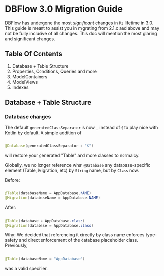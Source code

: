 # DBFlow 3.0 Migration Guide
DBFlow has undergone the most _significant_ changes in its lifetime in 3.0. This guide is meant to assist you in migrating from 2.1.x and above and may not be fully inclusive of all changes. This doc will mention the most glaring and significant changes.

## Table Of Contents
1. Database + Table Structure
2. Properties, Conditions, Queries and more
3. ModelContainers
4. ModelViews
5. Indexes

## Database + Table Structure
### Database changes
The default `generatedClassSeparator` is now `_` instead of `$` to play nice with Kotlin by default. A simple addition of:

```java

@Database(generatedClassSeparator = "$")
```

will restore your generated "Table" and more classes to normalcy.

Globally, we no longer reference what `@Database` any database-specific element (Table, Migration, etc) by `String` name, but by `Class` now.

Before:

```java

@Table(databaseName = AppDatabase.NAME)
@Migration(databaseName = AppDatabase.NAME)
```

After:

```java

@Table(database = AppDatabase.class)
@Migration(database = AppDatabase.class)
```

Why: We decided that referencing it directly by class name enforces type-safety and direct enforcement of the database placeholder class. Previously,

```java

@Table(databaseName = "AppDatabase")
```

was a valid specifier.
